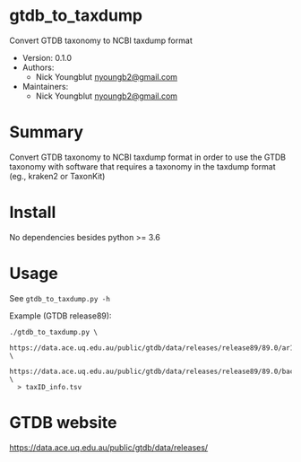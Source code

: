 gtdb_to_taxdump
===============

Convert GTDB taxonomy to NCBI taxdump format

* Version: 0.1.0
* Authors:
  * Nick Youngblut <nyoungb2@gmail.com>
* Maintainers:
  * Nick Youngblut <nyoungb2@gmail.com>


# Summary

Convert GTDB taxonomy to NCBI taxdump format in order to
use the GTDB taxonomy with software that requires a
taxonomy in the taxdump format (eg., kraken2 or TaxonKit)

# Install

No dependencies besides python >= 3.6

# Usage

See `gtdb_to_taxdump.py -h`

Example (GTDB release89):

```
./gtdb_to_taxdump.py \
  https://data.ace.uq.edu.au/public/gtdb/data/releases/release89/89.0/ar122_taxonomy_r89.tsv \
  https://data.ace.uq.edu.au/public/gtdb/data/releases/release89/89.0/bac120_taxonomy_r89.tsv \
  > taxID_info.tsv
```

# GTDB website

https://data.ace.uq.edu.au/public/gtdb/data/releases/
